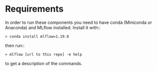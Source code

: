 # Requirements

In order to run these components you need to have conda (Miniconda or Anaconda) and MLflow installed.
Install it with::

    > conda install mlflow=1.19.0

then run::

    > mlflow [url to this repo] -e help

to get a description of the commands.
